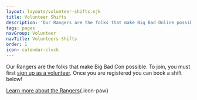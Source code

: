 ```yaml
---
layout: layouts/volunteer-shifts.njk
title: Volunteer Shifts
description: 'Our Rangers are the folks that make Big Bad Online possible. To join, sign up for a shift!'
tags: pages
navGroup: Volunteer
navTitle: Volunteers Shifts
order: 1
icon: calendar-clock
---
```

Our Rangers are the folks that make Big Bad Con possible. To join, you must first [sign up as a volunteer](/rangers/#signup). Once you are registered you can book a shift below!

[Learn more about the Rangers](/rangers){.icon-paw}